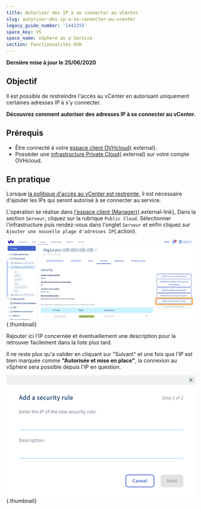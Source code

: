 ```yaml
---
title: Autoriser des IP à se connecter au vCenter
slug: autoriser-des-ip-a-se-connecter-au-vcenter
legacy_guide_number: '1442255'
space_key: VS
space_name: vSphere as a Service
section: Fonctionnalités OVH
---
```


**Dernière mise à jour le 25/06/2020**

## Objectif

Il est possible de restreindre l'accès au vCenter en autorisant uniquement certaines adresses IP à s'y connecter. 

**Découvrez comment autoriser des adresses IP à se connecter au vCenter.**

## Prérequis

* Être connecté à votre [espace client OVHcloud](https://www.ovh.com/auth/?action=gotomanager){.external}.
* Posséder une [infrastructure Private Cloud](https://www.ovh.com/fr/public-cloud/instances/){.external} sur votre compte OVHcloud.

## En pratique

Lorsque [la politique d'accès au vCenter est restreinte]({legacy}1442246), il est nécessaire d'ajouter les IPs qui seront autorisé à se connecter au service.

L'opération se réalise dans [l'espace client (Manager)](https://www.ovh.com/manager){.external-link}, Dans la section `Serveur`, cliquez sur la rubrique `Public Cloud`. Sélectionner l'infrastructure puis rendez-vous dans l'onglet `Serveur` et enfin cliquez sur `Ajouter une nouvelle plage d'adresses IP`{.action}.

![vCenter](images/restrictIP.JPG){.thumbnail}

Rajouter ici l'IP concernée et éventuellement une description pour la retrouver facilement dans la liste plus tard.

Il ne reste plus qu'a valider en cliquant sur "Suivant" et une fois que l'IP est bien marquée comme **"Autorisée et mise en place"**, la connexion au vSphere sera possible depuis l'IP en question.

![vCenter](images/restrictIP2.JPG){.thumbnail}
